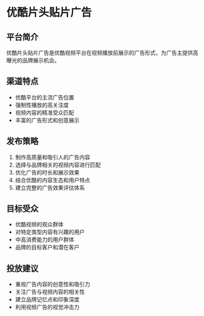 # 优酷片头贴片广告

## 平台简介
优酷片头贴片广告是优酷视频平台在视频播放前展示的广告形式，为广告主提供高曝光的品牌展示机会。

## 渠道特点
- 优酷平台的主流广告位置
- 强制性播放的高关注度
- 视频内容的精准受众匹配
- 丰富的广告形式和创意展示

## 发布策略
1. 制作高质量和吸引人的广告内容
2. 选择与品牌相关的视频内容进行匹配
3. 优化广告的时长和展示效果
4. 结合优酷的内容生态和用户特点
5. 建立完整的广告效果评估体系

## 目标受众
- 优酷视频的观众群体
- 对特定类型内容有兴趣的用户
- 中高消费能力的用户群体
- 品牌的目标客户和潜在客户

## 投放建议
- 重视广告内容的创意性和吸引力
- 关注广告与视频内容的相关性
- 建立品牌记忆点和印象深度
- 利用视频广告的视觉冲击力